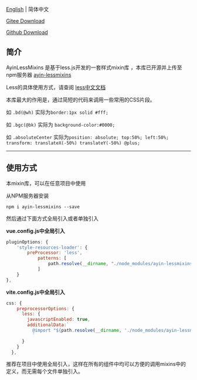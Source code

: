 [English](./README.en.md) | 简体中文



[Gitee Download](https://gitee.com/ayin86/ayin-lessmixins)

[Github Download](https://github.com/ayin86/ayin-lessmixins)



## 简介

AyinLessMixins 是基于less.js开发的一套样式mixin库 ，本库已开源并上传至npm服务器 [ayin-lessmixins](https://www.npmjs.com/package/ayin-lessmixins)

Less的具体使用方式，请查阅 [less中文文档](https://less.bootcss.com/)

本库最大的作用是，通过简短的代码来调用一些常用的CSS片段。

如 `.bd(@wh)` 实际为`border:1px solid #fff;`

如 `.bgc(@bk)` 实际为 `background-color:#0000;`

如 `.absoluteCenter` 实际为`position: absolute; top:50%; left:50%; transform: translateX(-50%) translateY(-50%) @plus;`

-----

## 使用方式

本mixin库，可以在任意项目中使用

从NPM服务器安装

`npm i ayin-lessmixins --save`

然后通过下面方式全局引入或者单独引入



**vue.config.js中全局引入**

```js
pluginOptions: {
    'style-resources-loader': {
        preProcessor: 'less',
            patterns: [
                path.resolve(__dirname, "./node_modules/ayin-lessmixins/ayin-lessmixins.less")
            ]
    }
},
```



**vite.config.js中全局引入**

```js
css: {
    preprocessorOptions: {
      less: {
        javascriptEnabled: true,
        additionalData:`
          @import "${path.resolve(__dirname, './node_modules/ayin-lessmixins/ayin-lessmixins.less')}";
          `
      }
    }
  },
```

推荐在项目中使用全局引入，这样在所有的组件中均可以方便的调用mixins中的定义，而无需每个文件单独引入。
